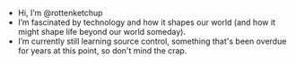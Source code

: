 - Hi, I’m @rottenketchup
- I’m fascinated by technology and how it shapes our world (and how it might shape life beyond our world someday).
- I’m currently still learning source control, something that's been overdue for years at this point, so don't mind the crap.

<!---
rottenketchup/rottenketchup is a ✨ special ✨ repository because its `README.md` (this file) appears on your GitHub profile.
You can click the Preview link to take a look at your changes.
--->
